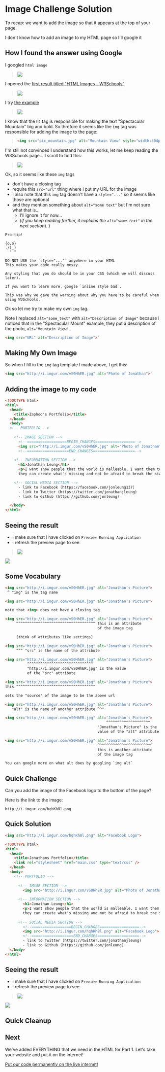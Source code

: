 # Image Challenge Solution

To recap: we want to add the image so that it appears at the top of your page.

I don't know how to add an image to my HTML page so I'll google it

## How I found the answer using Google

I googled `html image`

> ![](img/google_html_image.png)

I opened the [first result titled "HTML Images - W3Schools"](http://www.w3schools.com/html/html_images.asp)

> ![](img/google_html_image_w3.png)

I try [the example](http://www.w3schools.com/html/tryit.asp?filename=tryhtml_images_mountain)

> ![](img/w3_image.png)

I know that the `h2` tag is responsible for making the text "Spectacular Mountain" big and bold. So threfore it seems like the `img` tag was responsible for adding the image to the page:

> ```html
> <img src="pic_mountain.jpg" alt="Mountain View" style="width:304px;height:228px;">`
>```

I'm still not convinced I understand how this works, let me keep reading the W3Schools page... I scroll to find this:

> ![](img/w3_image_syntax.png)

Ok, so it seems like these `img` tags

- don't have a closing tag
- require this `src="url"` thing where I put my URL for the image
- I also note that this `img` tag doesn't have a `style="..."` so it seems like those are optional
- and they mention something about `alt="some text"` but I'm not sure what that is...
  - I'll ignore it for now...
  - (*if you keep reading further, it explains the `alt="some text"` in the next section*).
)

```
Pro-tip!

{o,o}
./)_)
  " "

DO NOT USE the `style="..."` anywhere in your HTML
This makes your code really messy.

Any styling that you do should be in your CSS (which we will discuss later).

If you want to learn more, google `inline style bad`.

This was why we gave the warning about why you have to be careful when using W3Schools.
```

Ok so let me try to make my own `img` tag.

Note I replaced `alt="some_text"` with `alt="Description of Image"` because I noticed that in the "Spectacular Mount" example, they put a description of the photo, `alt="Mountain View"`.

```html
<img src="URL" alt="Description of Image">`
```

## Making My Own Image

So when I fill in the `img` tag template I made above, I get this:

```html
<img src="http://i.imgur.com/vS0HhER.jpg" alt="Photo of Jonathan">`
```

## Adding the image to my code

```html
<!DOCTYPE html>
<html>
  <head>
    <title>Zaphod's Portfolio</title>
  </head>
  <body>
  <!-- PORTFOLIO -->
  
    <!-- IMAGE SECTION -->
      <!--==================BEGIN_CHANGES==================-->
      <img src="http://i.imgur.com/vS0HhER.jpg" alt="Photo of Jonathan">
      <!--===================END_CHANGES===================-->
  
    <!-- INFORMATION SECTION -->
      <h1>Jonathan Leung</h1>
      <p>I want show people that the world is malleable. I want them to know 
      they can create what's missing and not be afraid to break the status quo.</p>

    <!-- SOCIAL MEDIA SECTION -->
      - link to Facebook (https://facebook.com/jonleung137)
      - link to Twitter (https://twitter.com/jonathanjleung)
      - link to Github (https://github.com/jonleung)

  </body>
</html>
```

## Seeing the result

- I make sure that I have clicked on `Preview Running Application`
- I refresh the preview page to see:

> ![](img/photo.png)

![](img/celebration.gif)

## Some Vocabulary

```html
<img src="http://i.imgur.com/vS0HhER.jpg" alt="Jonathan's Picture">
 ^ "img" is the tag name
```

```html
<img src="http://i.imgur.com/vS0HhER.jpg" alt="Jonathan's Picture">

note that <img> does not have a closing tag
```


```html
<img src="http://i.imgur.com/vS0HhER.jpg" alt="Jonathan's Picture">
     ^^^^^^^^^^^^^^^^^^^^^^^^^^^^^^^^^^^^ this is an attribute
                                          of the image tag

     (think of attributes like settings)
```

```html
<img src="http://i.imgur.com/vS0HhER.jpg" alt="Jonathan's Picture">
     ^^^ "src" is the name of the attribute
```

```html
<img src="http://i.imgur.com/vS0HhER.jpg" alt="Jonathan's Picture">
          ^^^^^^^^^^^^^^^^^^^^^^^^^^^^^^ 
          "http://i.imgur.com/vS0HhER.jpg" is the value
          of the "src" attribute
```

```html
<img src="http://i.imgur.com/vS0HhER.jpg" alt="Jonathan's Picture">
this ^^^^^^^^^^^^^^^^^^^^^^^^^^^^^^^^^^^^

sets the "source" of the image to be the above url
```

```html
<img src="http://i.imgur.com/vS0HhER.jpg" alt="Jonathan's Picture">
   "alt" is the name of another attribute ^^^ 
```

```html
<img src="http://i.imgur.com/vS0HhER.jpg" alt="Jonathan's Picture">
                                              ^^^^^^^^^^^^^^^^^^^^ 
                                          "Jonathan's Picture" is the 
                                          value of the "alt" attribute.
```

```html
<img src="http://i.imgur.com/vS0HhER.jpg" alt="Jonathan's Picture">
                                          ^^^^^^^^^^^^^^^^^^^^^^^^^
                                          this is another attribute
                                          of the image tag

You can google more on what alt does by googling `img alt`
```


## Quick Challenge

Can you add the image of the Facebook logo to the bottom of the page?

Here is the link to the image:

```
http://i.imgur.com/hqhKh8l.png
```

## Quick Solution

```html
<img src="http://i.imgur.com/hqhKh8l.png" alt="Facebook Logo">
```

```html
<!DOCTYPE html>
<html>
  <head>
    <title>Jonathans Portfolio</title>
    <link rel="stylesheet" href="main.css" type="text/css" />
  </head>
  <body>
    <!-- PORTFOLIO -->
    
      <!-- IMAGE SECTION -->
        <img src="http://i.imgur.com/vS0HhER.jpg" alt="Photo of Jonathan">
    
      <!-- INFORMATION SECTION -->
        <h1>Jonathan Leung</h1>
        <p>I want show people that the world is malleable. I want them to know 
        they can create what's missing and not be afraid to break the status quo.</p>
        
      <!-- SOCIAL MEDIA SECTION -->
        <!--==================BEGIN_CHANGES==================-->
        <img src="http://i.imgur.com/hqhKh8l.png" alt="Facebook Logo">
        <!--===================END_CHANGES===================-->
        - link to Twitter (https://twitter.com/jonathanjleung)
        - link to Github (https://github.com/jonleung)
  </body>
</html>
```

## Seeing the result

- I make sure that I have clicked on `Preview Running Application`
- I refresh the preview page to see:

> ![](img/added_facebook_logo.png)

![](img/celebration.gif)



## Quick Cleanup



## Next
We've added EVERYTHING that we need in the HTML for Part 1. Let's take your website and put it on the internet!

[Put our code permanently on the live internet!](github.md)